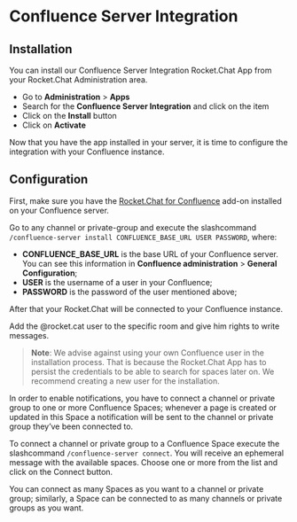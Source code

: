 # Confluence Server Integration

## Installation

You can install our Confluence Server Integration Rocket.Chat App from your Rocket.Chat Administration area.

- Go to **Administration** > **Apps**
- Search for the **Confluence Server Integration** and click on the item
- Click on the **Install** button
- Click on **Activate**

Now that you have the app installed in your server, it is time to configure the integration with your Confluence instance.

## Configuration

First, make sure you have the [Rocket.Chat for Confluence](https://marketplace.atlassian.com/apps/1220180/rocket-chat-for-confluence) add-on installed on your Confluence server.

Go to any channel or private-group and execute the slashcommand `/confluence-server install CONFLUENCE_BASE_URL USER PASSWORD`, where:

- **CONFLUENCE_BASE_URL** is the base URL of your Confluence server. You can see this information in **Confluence administration** > **General Configuration**;
- **USER** is the username of a user in your Confluence;
- **PASSWORD** is the password of the user mentioned above;

After that your Rocket.Chat will be connected to your Confluence instance.

Add the @rocket.cat user to the specific room and give him rights to write messages.

>**Note**: We advise against using your own Confluence user in the installation process. That is because the Rocket.Chat App has to persist the credentials to be able to search for spaces later on. We recommend creating a new user for the installation.

In order to enable notifications, you have to connect a channel or private group to one or more Confluence Spaces; whenever a page is created or updated in this Space a notification will be sent to the channel or private group they’ve been connected to.

To connect a channel or private group to a Confluence Space execute the slashcommand `/confluence-server connect`. You will receive an ephemeral message with the available spaces. Choose one or more from the list and click on the Connect button.

You can connect as many Spaces as you want to a channel or private group; similarly, a Space can be connected to as many channels or private groups as you want.
